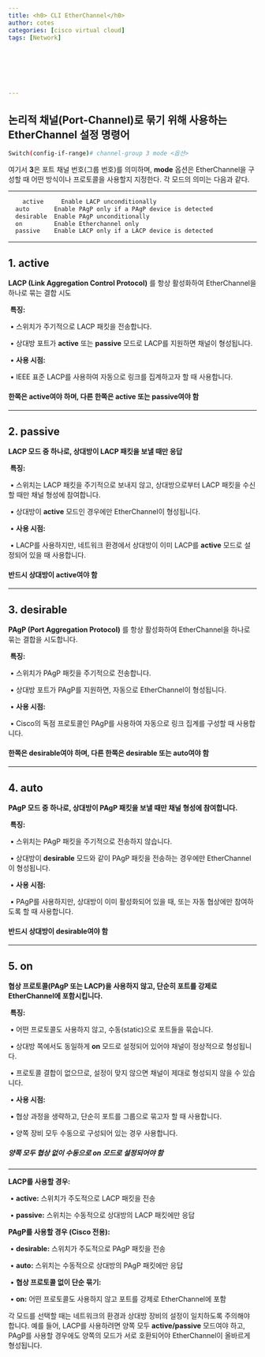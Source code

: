 ```yaml
---
title: <h0> CLI EtherChannel</h0>
author: cotes   
categories: [cisco virtual cloud]
tags: [Network]







---
```


## 논리적 채널(Port-Channel)로 묶기 위해 사용하는 **EtherChannel** 설정 명령어



```bash
Switch(config-if-range)# channel-group 3 mode <옵션>
```

여기서 **3**은 포트 채널 번호(그룹 번호)를 의미하며, **mode** 옵션은 EtherChannel을 구성할 때 어떤 방식이나 프로토콜을 사용할지 지정한다. 각 모드의 의미는 다음과 같다.

------

```bash
	active     Enable LACP unconditionally
  auto       Enable PAgP only if a PAgP device is detected
  desirable  Enable PAgP unconditionally
  on         Enable Etherchannel only
  passive    Enable LACP only if a LACP device is detected
```

------

## **1. active**

**LACP (Link Aggregation Control Protocol)** 를 항상 활성화하여 EtherChannel을 하나로 묶는 결합 시도

​	**특징:**

​	•	스위치가 주기적으로 LACP 패킷을 전송합니다.

​	•	상대방 포트가 **active** 또는 **passive** 모드로 LACP를 지원하면 채널이 형성됩니다.

​	•	**사용 시점:**

​	•	IEEE 표준 LACP를 사용하여 자동으로 링크를 집계하고자 할 때 사용합니다.



#### 한쪽은 active여야 하며, 다른 한쪽은 active 또는 passive여야 함

------

## **2. passive**

**LACP 모드 중 하나로, 상대방이 LACP 패킷을 보낼 때만 응답**

​	**특징:**

​	•	스위치는 LACP 패킷을 주기적으로 보내지 않고, 상대방으로부터 LACP 패킷을 수신할 때만 채널 형성에 참여합니다.

​	•	상대방이 **active** 모드인 경우에만 EtherChannel이 형성됩니다.

​	•	**사용 시점:**

​	•	LACP를 사용하지만, 네트워크 환경에서 상대방이 이미 LACP를 **active** 모드로 설정되어 있을 때 사용합니다.

#### 반드시 상대방이 active여야 함

------

## **3. desirable**

**PAgP (Port Aggregation Protocol)** 를 항상 활성화하여 EtherChannel을 하나로 묶는 결합을 시도합니다.

​	**특징:**

​	•	스위치가 PAgP 패킷을 주기적으로 전송합니다.

​	•	상대방 포트가 PAgP를 지원하면, 자동으로 EtherChannel이 형성됩니다.

​	•	**사용 시점:**

​	•	Cisco의 독점 프로토콜인 PAgP를 사용하여 자동으로 링크 집계를 구성할 때 사용합니다.

#### 한쪽은 desirable여야 하며, 다른 한쪽은 desirable 또는 auto여야 함

------

## **4. auto**

**PAgP 모드 중 하나로, 상대방이 PAgP 패킷을 보낼 때만 채널 형성에 참여합니다.**

​	**특징:**

​	•	스위치는 PAgP 패킷을 주기적으로 전송하지 않습니다.

​	•	상대방이 **desirable** 모드와 같이 PAgP 패킷을 전송하는 경우에만 EtherChannel이 형성됩니다.

​	•	**사용 시점:**

​	•	PAgP를 사용하지만, 상대방이 이미 활성화되어 있을 때, 또는 자동 협상에만 참여하도록 할 때 사용합니다.

#### 반드시 상대방이 desirable여야 함

------

## **5. on**

**협상 프로토콜(PAgP 또는 LACP)을 사용하지 않고, 단순히 포트를 강제로 EtherChannel에 포함시킵니다.**

​	**특징:**

​	•	어떤 프로토콜도 사용하지 않고, 수동(static)으로 포트들을 묶습니다.

​	•	상대방 쪽에서도 동일하게 **on** 모드로 설정되어 있어야 채널이 정상적으로 형성됩니다.

​	•	프로토콜 결합이 없으므로, 설정이 맞지 않으면 채널이 제대로 형성되지 않을 수 있습니다.

​	•	**사용 시점:**

​	•	협상 과정을 생략하고, 단순히 포트를 그룹으로 묶고자 할 때 사용합니다.

​	•	양쪽 장비 모두 수동으로 구성되어 있는 경우 사용합니다.

##### 양쪽 모두 협상 없이 수동으로 on 모드로 설정되어야 함

------



**LACP를 사용할 경우:**

​	•	**active:** 스위치가 주도적으로 LACP 패킷을 전송

​	•	**passive:** 스위치는 수동적으로 상대방의 LACP 패킷에만 응답

**PAgP를 사용할 경우 (Cisco 전용):**

​	•	**desirable:** 스위치가 주도적으로 PAgP 패킷을 전송

​	•	**auto:** 스위치는 수동적으로 상대방의 PAgP 패킷에만 응답

​	•	**협상 프로토콜 없이 단순 묶기:**

​	•	**on:** 어떤 프로토콜도 사용하지 않고 포트를 강제로 EtherChannel에 포함



각 모드를 선택할 때는 네트워크의 환경과 상대방 장비의 설정이 일치하도록 주의해야 합니다. 예를 들어, LACP를 사용하려면 양쪽 모두 **active/passive** 모드여야 하고, PAgP를 사용할 경우에도 양쪽의 모드가 서로 호환되어야 EtherChannel이 올바르게 형성됩니다.